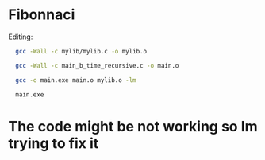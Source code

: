# Fibonnaci
Editing:
  ```sh
    gcc -Wall -c mylib/mylib.c -o mylib.o
  ```
  ```sh
    gcc -Wall -c main_b_time_recursive.c -o main.o
  ```
  ```sh
    gcc -o main.exe main.o mylib.o -lm
  ```
  ```sh
    main.exe
  ```
 # The code might be not working so Im trying to fix it
